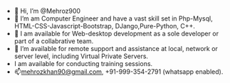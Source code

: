 - 👋 Hi, I’m @Mehroz900
- 👀 I’m am Computer Engineer and have a vast skill set in Php-Mysql, HTML-CSS-Javascript-Bootstrap, DJango,Pure-Python, C++.
- 🌱 I am available for Web-desktop development as a sole developer or part of a collabrative team.
- 💞️ I’m available for remote support and assistance at local, network or server level, including Virtual Private Servers.
- I am available for conducting training sessions.
- 📫mehrozkhan90@gmail.com, +91-999-354-2791 (whatsapp enabled).

<!---
Mehroz900/Mehroz900 is a ✨ special ✨ repository because its `README.md` (this file) appears on your GitHub profile.
You can click the Preview link to take a look at your changes.
--->
